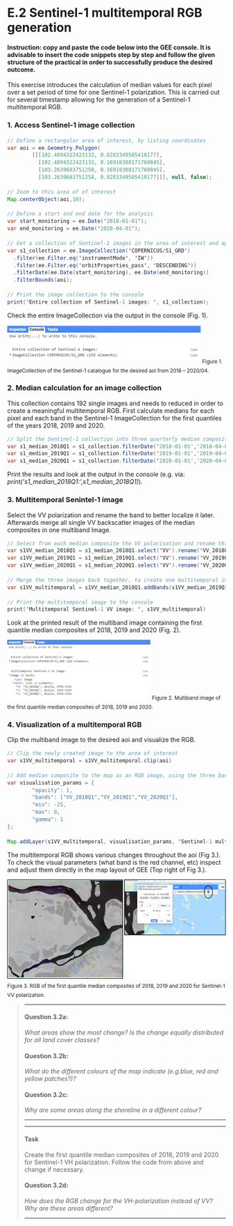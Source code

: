 # E.2 Sentinel-1 multitemporal RGB generation
#### Instruction: copy and paste the code below into the GEE console. It is advisable to insert the code snippets step by step and follow the given structure of the practical in order to successfully produce the desired outcome.

This exercise introduces the calculation of median values for each pixel over a set period of time for one Sentinel-1 polarization. This is carried out for several timestamp allowing for the generation of a Sentinel-1 multitemporal RGB. 


### 1. Access Sentinel-1 image collection

```java
// Define a rectangular area of interest, by listing coordinates
var aoi = ee.Geometry.Polygon(
        [[[102.4894322423133, 0.8283349585410177],
          [102.4894322423133, 0.16918388171760845],
          [103.2639683751258, 0.16918388171760845],
          [103.2639683751258, 0.8283349585410177]]], null, false);

// Zoom to this area of of interest
Map.centerObject(aoi,10);

// Define a start and end date for the analysis
var start_monitoring = ee.Date('2018-01-01');
var end_monitoring = ee.Date('2020-04-01');

// Get a collection of Sentinel-1 images in the area of interest and apply some filters
var s1_collection = ee.ImageCollection('COPERNICUS/S1_GRD')
  .filter(ee.Filter.eq('instrumentMode', 'IW'))
  .filter(ee.Filter.eq('orbitProperties_pass', 'DESCENDING'))
  .filterDate(ee.Date(start_monitoring), ee.Date(end_monitoring))
  .filterBounds(aoi);

// Print the image collection to the console
print('Entire collection of Sentinel-1 images: ', s1_collection);
```
Check the entire ImageCollection via the output in the console (Fig. 1). 

![fig](/figures/figure_08.png)
<sub>Figure 1. ImageCollection of the Sentinel-1 catalogue for the desired aoi from 2018 – 2020/04. </sub>


### 2. Median calculation for an image collection
This collection contains 192 single images and needs to reduced in order to create a meaningful multitemporal RGB. 
First calculate medians for each pixel and each band in the Sentinel-1 ImageCollection for the first quantiles of the years 2018, 2019 and 2020.

```java
// Split the Sentinel-1 collection into three quarterly median composites, to allow creating a multitemporal RGB composite
var s1_median_2018Q1 = s1_collection.filterDate('2018-01-01','2018-04-01').median();
var s1_median_2019Q1 = s1_collection.filterDate('2019-01-01','2019-04-01').median();
var s1_median_2020Q1 = s1_collection.filterDate('2020-01-01','2020-04-01').median();
```
Print the results and look at the output in the console (e.g. via: _print('s1_median_2018Q1:',s1_median_2018Q1)_). 


### 3. Multitemporal Senintel-1 image
Select the VV polarization and rename the band to better localize it later. Afterwards merge all single VV backscatter images of the median composites in one multiband Image.

```java
// Select from each median composite the VV polarisation and rename this corresponding to the time period
var s1VV_median_2018Q1 = s1_median_2018Q1.select('VV').rename('VV_2018Q1')
var s1VV_median_2019Q1 = s1_median_2019Q1.select('VV').rename('VV_2019Q1')
var s1VV_median_2020Q1 = s1_median_2020Q1.select('VV').rename('VV_2020Q1')

// Merge the three images back together, to create one multitemporal image with three bands
var s1VV_multitemporal = s1VV_median_2018Q1.addBands(s1VV_median_2019Q1.addBands(s1VV_median_2020Q1));

// Print the multitemporal image to the console
print('Multitemporal Sentinel-1 VV image: ', s1VV_multitemporal)
```
Look at the printed result of the multiband image containing the first quantile median composites of 2018, 2019 and 2020 (Fig. 2).

![fig](/figures/figure_09.png)
<sub>Figure 2. Multiband image of the first quantile median composites of 2018, 2019 and 2020. </sub>


### 4. Visualization of a multitemporal RGB

Clip the multiband image to the desired aoi and visualize the RGB.

```java
// Clip the newly created image to the area of interest
var s1VV_multitemporal = s1VV_multitemporal.clip(aoi)

// Add median composite to the map as an RGB image, using the three bands "VV_2018Q1","VV_2019Q1","VV_2020Q1"
var visualisation_params = {
        "opacity": 1,
        "bands": ["VV_2018Q1","VV_2019Q1","VV_2020Q1"],
        "min": -25,
        "max": 0,
        "gamma": 1
};

Map.addLayer(s1VV_multitemporal, visualisation_params, 'Sentinel-1 multitemporal composite RGB', true)
```

The multitemporal RGB shows various changes throughout the aoi (Fig 3.). 
To check the visual parameters (what band is the red channel, etc) inspect and adjust them directly in the map layout of GEE (Top right of Fig 3.).

![fig](/figures/figure_10.png)
<sub>Figure 3. RGB of the first quantile median composites of 2018, 2019 and 2020 for Sentinel-1 VV polarization. </sub>


> ___
>#### Question 3.2a: 
> *What areas show the most change? Is the change equally distributed for all land cover classes?*
>
>#### Question 3.2b: 
> *What do the different colours of the map indicate (e.g.blue, red and yellow patches?)?* 
>
>#### Question 3.2c:
> *Why are some areas along the shoreline in a different colour?*
> ___
> ___
> #### Task
> Create the first quantile median composites of 2018, 2019 and 2020 for Sentinel-1 VH polarization. Follow the code from above and change if necessary.
>
> #### Question 3.2d: 
> *How does the RGB change for the VH-polarization instead of VV? Why are these areas different?*
> ___
